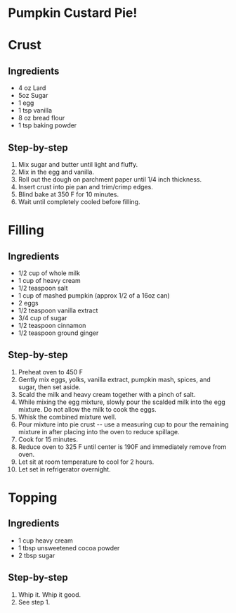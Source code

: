 # Pumpkin Custard Pie!

# Crust

## Ingredients

* 4 oz Lard
* 5oz Sugar
* 1 egg
* 1 tsp vanilla
* 8 oz bread flour
* 1 tsp baking powder

## Step-by-step

1. Mix sugar and butter until light and fluffy.
2. Mix in the egg and vanilla.
3. Roll out the dough on parchment paper until 1/4 inch thickness.
4. Insert crust into pie pan and trim/crimp edges.
5. Blind bake at 350 F for 10 minutes.
6. Wait until completely cooled before filling.

# Filling

## Ingredients

* 1/2 cup of whole milk
* 1 cup of heavy cream
* 1/2 teaspoon salt
* 1 cup of mashed pumpkin (approx 1/2 of a 16oz can)
* 2 eggs
* 1/2 teaspoon vanilla extract
* 3/4 cup of sugar
* 1/2 teaspoon cinnamon
* 1/2 teaspoon ground ginger

## Step-by-step

1. Preheat oven to 450 F
2. Gently mix eggs, yolks, vanilla extract, pumpkin mash, spices, and sugar, then set aside.
3. Scald the milk and heavy cream together with a pinch of salt.
4. While mixing the egg mixture, slowly pour the scalded milk into the egg mixture. Do not allow the milk to cook the eggs.
5. Whisk the combined mixture well.
6. Pour mixture into pie crust -- use a measuring cup to pour the remaining mixture in after placing into the oven to reduce spillage.
7. Cook for 15 minutes.
8. Reduce oven to 325 F until center is 190F and immediately remove from oven.
9. Let sit at room temperature to cool for 2 hours.
10. Let set in refrigerator overnight.

# Topping

## Ingredients

* 1 cup heavy cream
* 1 tbsp unsweetened cocoa powder
* 2 tbsp sugar

## Step-by-step

1. Whip it. Whip it good.
2. See step 1.
